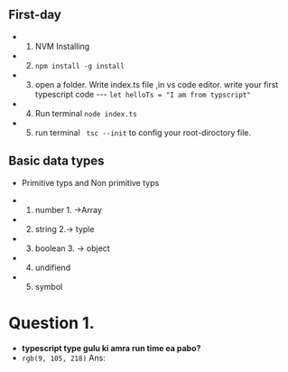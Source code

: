 ## First-day
- 1. NVM Installing
- 2. `npm install -g install` 
- 3. open a folder. Write index.ts file ,in vs code editor. write your first typescript code --- ` let helloTs = "I am from typscript" `
- 4. Run terminal `node index.ts`  
- 5. run terminal ` tsc --init` to config your root-diroctory file.
## Basic data types
* Primitive typs and Non primitive typs
- 1. number           1. ->Array
- 2. string         2.-> typle
- 3. boolean        3. ->  object
- 4. undifiend
- 5. symbol 
# Question 1.
- **typescript type gulu ki amra run time ea pabo?**
- `rgb(9, 105, 218)` Ans:  
